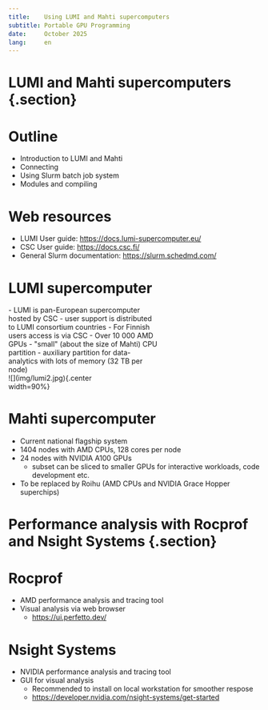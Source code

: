 ```yaml
---
title:    Using LUMI and Mahti supercomputers 
subtitle: Portable GPU Programming
date:     October 2025
lang:     en
---
```



# LUMI and Mahti supercomputers {.section}

# Outline

- Introduction to LUMI and Mahti
- Connecting
- Using Slurm batch job system
- Modules and compiling

# Web resources

- LUMI User guide: <https://docs.lumi-supercomputer.eu/>
- CSC User guide: <https://docs.csc.fi/>
- General Slurm documentation: <https://slurm.schedmd.com/>

# LUMI supercomputer

<div class=column style=width:60%>
- LUMI is pan-European supercomputer hosted by CSC
    - user support is distributed to LUMI consortium countries
- For Finnish users access is via CSC
- Over 10 000 AMD GPUs
- "small" (about the size of Mahti) CPU partition
- auxiliary partition for data-analytics with lots of memory (32 TB per node)
</div>
<div class=column style=width:38%>
![](img/lumi2.jpg){.center width=90%}
</div>

# Mahti supercomputer

- Current national flagship system
- 1404 nodes with AMD CPUs, 128 cores per node
- 24 nodes with NVIDIA A100 GPUs
    - subset can be sliced to smaller GPUs for interactive workloads,
      code development etc.
- To be replaced by Roihu (AMD CPUs and NVIDIA Grace Hopper superchips)

# Performance analysis with Rocprof and Nsight Systems {.section}

# Rocprof

- AMD performance analysis and tracing tool
- Visual analysis via web browser
    - <https://ui.perfetto.dev/>

# Nsight Systems

- NVIDIA performance analysis and tracing tool
- GUI for visual analysis
    - Recommended to install on local workstation for smoother respose
    - <https://developer.nvidia.com/nsight-systems/get-started>
